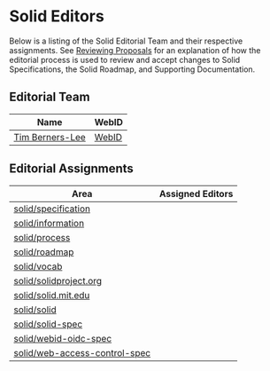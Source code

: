 # Solid Editors

Below is a listing of the Solid Editorial Team and their respective assignments. See [Reviewing Proposals](README.md#reviewing-proposals.md) for an explanation of how the editorial process is used to review and accept changes to Solid Specifications, the Solid Roadmap, and Supporting Documentation.

## Editorial Team

| Name      | WebID      |
| --------- | ---------- |
| [Tim Berners-Lee](https://github.com/timbl) | [WebID](https://www.w3.org/People/Berners-Lee/card#i) |

## Editorial Assignments

| Area                  | Assigned Editors        |
| --------------------- | ----------------------- |
| [solid/specification](https://github.com/solid/specification) |  |
| [solid/information](https://github.com/solid/information) |  |
| [solid/process](https://github.com/solid/process) |  |
| [solid/roadmap](https://github.com/solid/roadmap) |  |
| [solid/vocab](https://github.com/solid/vocab) |  |
| [solid/solidproject.org](https://github.com/solid/solidproject.org) |  |
| [solid/solid.mit.edu](https://github.com/solid/solid.mit.edu) |  |
| [solid/solid](https://github.com/solid/solid) |  |
| [solid/solid-spec](https://github.com/solid/solid-spec) |  |
| [solid/webid-oidc-spec](https://github.com/webid-oidc-spec/) |  |
| [solid/web-access-control-spec](https://github.com/web-access-control-spec/) |  |
